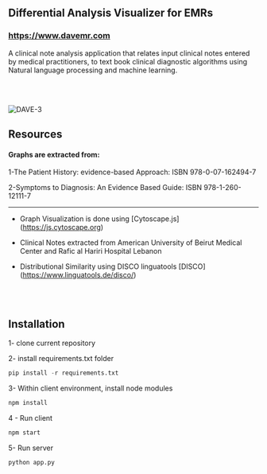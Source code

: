 ## Differential Analysis Visualizer for EMRs

### https://www.davemr.com

A clinical note analysis application that relates input clinical notes entered by medical practitioners, to text book clinical diagnostic algorithms using Natural language processing and machine learning.

<br></br>


![DAVE-3](https://user-images.githubusercontent.com/69105312/169825851-a1e20a1d-f05e-4c0b-b8f3-62235f6ddfeb.svg)


## Resources

#### Graphs are extracted from:
1-The Patient History: evidence-based Approach: ISBN 978-0-07-162494-7

2-Symptoms to Diagnosis: An Evidence Based Guide: ISBN 978-1-260-12111-7
[]()

---

- Graph Visualization is done using
[Cytoscape.js] (https://js.cytoscape.org)

- Clinical Notes extracted from American University of Beirut Medical Center and Rafic al Hariri Hospital Lebanon
- Distributional Similarity using DISCO linguatools
[DISCO] (https://www.linguatools.de/disco/)

<br></br>


## **Installation**

1- clone current repository

2- install requirements.txt folder

```python
pip install -r requirements.txt
```

3- Within client environment, install node modules
  ```javascript
  npm install
  ```


4 - Run client
```javascript
npm start
```

5- Run server
```python
python app.py
```
